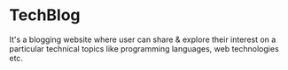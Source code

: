# TechBlog
It's a blogging website where user can share &amp; explore their interest on a particular technical topics like programming languages, web technologies etc.
